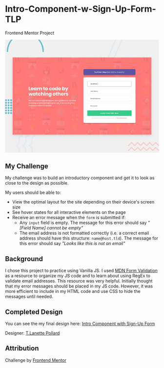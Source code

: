 # Intro-Component-w-Sign-Up-Form-TLP
Frontend Mentor Project

![Design Preview for Coding Bootcamp Testimonial from Frontend Mentor](./design/desktop-preview.jpg) 

## My Challenge

My challenge was to build an introductory component and get it to look as close to the design as possible.

My users should be able to:

- View the optimal layout for the site depending on their device's screen size
- See hover states for all interactive elements on the page
- Receive an error message when the `form` is submitted if:
  - Any `input` field is empty. The message for this error should say *"[Field Name] cannot be empty"*
  - The email address is not formatted correctly (i.e. a correct email address should have this structure: `name@host.tld`). The message for this error should say *"Looks like this is not an email"*

## Background
I chose this project to practice using Vanilla JS. I used [MDN Form Validation](https://developer.mozilla.org/en-US/docs/Learn/Forms/Form_validation) as a resource to organize my JS code and to learn about using RegEx to validate email addresses. This resource was very helpful. Initially thought that my error messages should be placed in my JS code. However, it was more efficient to include in my HTML code and use CSS to hide the messages until needed. 

## Completed Design
You can see the my final design here: [Intro Component with Sign-Up Form](https://tlanetterose.github.io/Intro-Component-w-Sign-Up-Form-TLP/)

Designer: [T.Lanette Pollard](https://github.com/TLanetteRose)

## Attribution 
Challenge by [Frontend Mentor](https://www.frontendmentor.io?ref=challenge)



